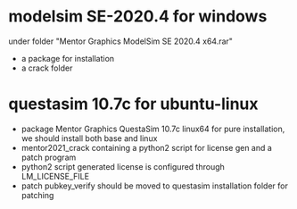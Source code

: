 

# modelsim SE-2020.4 for windows
under folder "Mentor Graphics ModelSim SE 2020.4 x64.rar"
- a package for installation
- a crack folder

# questasim 10.7c for ubuntu-linux
- package Mentor Graphics QuestaSim 10.7c linux64 for pure installation, we should install both base and linux
- mentor2021_crack containing a python2 script for license gen and a patch program
- python2 script generated license is configured through LM_LICENSE_FILE
- patch pubkey_verify should be moved to questasim installation folder for patching

